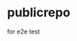 # publicrepo
for e2e test






































































































































































































































































































































































































































































































































































































































































































































































































































































































































































































































































































































































































































































































































































































































































































































































































































































































































































































































































































































































































































































































































































































































































































































































































































